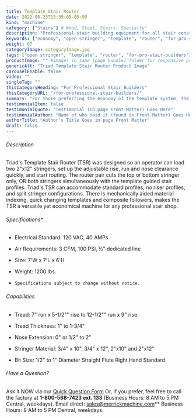 ```yaml
---
title: Template Stair Router
date: 2022-06-23T15:39:05-05:00
kind: "machine"
category: ["Stairs"] # Wood, Steel, Stairs, Specialty"
description: "Professional stair building equipment for all stair construction phases - for the stair shop or lumber yard profit center."
keywords: ["economy", "open stringer", "template", "router", "for-pro-stair-builders"]
weight: 07
categoryImage: categoryImage.jpg
tags: ["open stringer", "template", "router", "for-pro-stair-builders"] #["framing", "table", "mobile", "stick-builder" "shed-builder"]
productImage: "" #images in same (page bundle) folder for responsive processing
genericAlt: "Triad Template Stair Router Product Image"
carouselEnable: false
video: ""
singleTag: ""
thisCategoryHeading: "For Professional Stair Builders"
thisCategoryURL: "/for-professional-stair-builders/"
summary: "For those preferring the economy of the template system, the reliable Triad Template Stair Router is the obvious choice."
testimonialItem: false
testimonialQuote: "Testimonial (in page Front Matter) Goes Here"
testimonialAuthor: "Name of who said it (found in Front Matter) Goes Here"
authorTitle: "Author's Title Goes in page Front Matter"
draft: false
---
```


###### Description

Triad's Template Stair Router (TSR) was designed so an operator can load two 2"x12" stringers, set up the adjustable rise, run and nose clearance quickly, and start routing. The router pair cuts the top or bottom stringer only, OR both stringers simultaneously with the template guided stair profiles. Triad's TSR can accommodate standard profiles, no riser profiles, and split stringer configurations. There is mechanically aided material indexing, quick changing templates and composite followers, makes the TSR a versatile yet economical machine for any professional stair shop.

###### Specifications*

- Electrical Standard: 120 VAC, 40 AMPs

- Air Requirements: 3 CFM, 100 PSI, ½" dedicated line

- Size:  7'W x 7'L x 6'H

- Weight: 1200 lbs.

- `Specifications subject to change without notice.`

###### Capabilities

- Tread: 7" run x 5-1/2"" rise to 12-1/2"" run x 9" rise

- Tread Thickness: 1" to 1-3/4"

- Nose Extension: 0" or 1/2" to 2"

- Stringer Material: 3/4" x 10", 3/4" x 12", 2"x10" and 2"x12"

- Bit Size: 1/2" to 1" Diameter Straight Flute Right Hand Standard

###### Have a Question?

Ask it NOW via our [Quick Question Form](#qq)
Or, if you prefer, feel free to call the factory at **1-800-568-7423 ext. 133** (Business Hours: 8 AM to 5 PM Central, weekdays). Email direct: sales@merrickmachine.com** Business Hours: 8 AM to 5 PM Central, weekdays.
